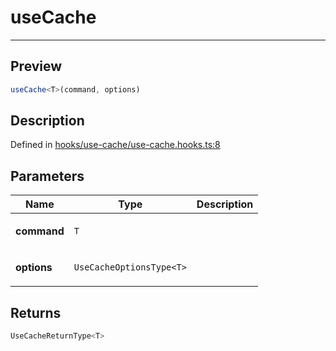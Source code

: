 
      
# useCache

<div class="api-docs__separator" data-reactroot="">

---

</div><div class="api-docs__section">

## Preview

</div><div class="api-docs__preview fn">

```ts
useCache<T>(command, options)
```

</div><div class="api-docs__section">

## Description

</div><div class="api-docs__description"><span class="api-docs__do-not-parse">



</span></div><div class="api-docs__definition">

Defined in [hooks/use-cache/use-cache.hooks.ts:8](https://github.com/BetterTyped/hyper-fetch/blob/1a97772c/packages/react/src/hooks/use-cache/use-cache.hooks.ts#L8)

</div><div class="api-docs__section">

## Parameters

</div><div class="api-docs__parameters"><table><thead><tr><th>Name</th><th>Type</th><th>Description</th></tr></thead><tbody><tr param-data="command"><td>

**command**

</td><td>

`T`

</td><td>



</td></tr><tr param-data="options"><td>

**options**

</td><td>

`UseCacheOptionsType<T>`

</td><td>



</td></tr></tbody></table></div><div class="api-docs__section">

## Returns

</div><div class="api-docs__returns">

```ts
UseCacheReturnType<T>
```

</div>